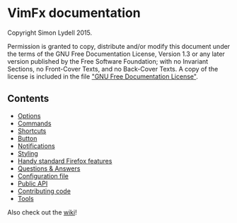 # VimFx documentation

Copyright Simon Lydell 2015.

Permission is granted to copy, distribute and/or modify this document
under the terms of the GNU Free Documentation License, Version 1.3
or any later version published by the Free Software Foundation;
with no Invariant Sections, no Front-Cover Texts, and no Back-Cover Texts.
A copy of the license is included in the file ["GNU Free Documentation
License"](GNU%20Free%20Documentation%20License).

## Contents

- [Options](options.md)
- [Commands](commands.md)
- [Shortcuts](shortcuts.md)
- [Button](button.md)
- [Notifications](notifications.md)
- [Styling](styling.md)
- [Handy standard Firefox features](handy-standard-firefox-features.md)
- [Questions & Answers](questions-and-answers.md)
- [Configuration file](config-file.md)
- [Public API](api.md)
- [Contributing code](CONTRIBUTING-CODE.md)
- [Tools](tools.md)

Also check out the [wiki](https://github.com/akhodakivskiy/VimFx/wiki)!
